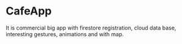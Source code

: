 # CafeApp
It is commercial big app with firestore registration, cloud data base, interesting gestures, animations and with map.
